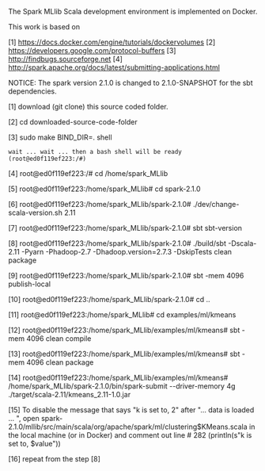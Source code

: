 
The Spark MLlib Scala development environment is implemented on Docker.

This work is based on 

[1] https://docs.docker.com/engine/tutorials/dockervolumes
[2] https://developers.google.com/protocol-buffers
[3] http://findbugs.sourceforge.net
[4] http://spark.apache.org/docs/latest/submitting-applications.html


NOTICE: The spark version 2.1.0 is changed to 2.1.0-SNAPSHOT for the sbt dependencies.


[1] download (git clone) this source coded folder.

[2] cd downloaded-source-code-folder

[3] sudo make BIND_DIR=. shell

	wait ... wait ... then a bash shell will be ready (root@ed0f119ef223:/#)

[4] root@ed0f119ef223:/# cd /home/spark_MLlib

[5] root@ed0f119ef223:/home/spark_MLlib# cd spark-2.1.0

[6] root@ed0f119ef223:/home/spark_MLlib/spark-2.1.0# ./dev/change-scala-version.sh 2.11

[7] root@ed0f119ef223:/home/spark_MLlib/spark-2.1.0# sbt sbt-version

[8] root@ed0f119ef223:/home/spark_MLlib/spark-2.1.0# ./build/sbt -Dscala-2.11 -Pyarn -Phadoop-2.7 -Dhadoop.version=2.7.3 -DskipTests clean package

[9] root@ed0f119ef223:/home/spark_MLlib/spark-2.1.0# sbt -mem 4096  publish-local 

[10] root@ed0f119ef223:/home/spark_MLlib/spark-2.1.0# cd ..

[11] root@ed0f119ef223:/home/spark_MLlib# cd examples/ml/kmeans

[12] root@ed0f119ef223:/home/spark_MLlib/examples/ml/kmeans# sbt  -mem 4096 clean compile

[13] root@ed0f119ef223:/home/spark_MLlib/examples/ml/kmeans# sbt  -mem 4096 clean package

[14] root@ed0f119ef223:/home/spark_MLlib/examples/ml/kmeans# /home/spark_MLlib/spark-2.1.0/bin/spark-submit --driver-memory 4g ./target/scala-2.11/kmeans_2.11-1.0.jar

[15] To disable the message that says "k is set to, 2" after "... data is loaded ... ", open spark-2.1.0/mllib/src/main/scala/org/apache/spark/ml/clustering$KMeans.scala in the local machine (or in Docker) and comment out line # 282 (println(s"k is set to, $value"))  

[16] repeat from the step [8]
